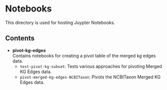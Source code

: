 # Notebooks
This directory is used for hosting Juypter Notebooks.

## Contents
- **pivot-kg-edges**  
  Contains notebooks for creating a pivot table of the merged kg edges data.
  - `test-pivot-kg-subset`: Tests various approaches for pivoting Merged KG Edges data.
  - `pivot-merged-kg-edges-NCBITaxon`: Pivots the NCBITaxon Merged KG Edges data.